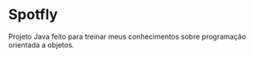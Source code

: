# Spotfly
Projeto Java feito para treinar meus conhecimentos sobre programação orientada a objetos.
